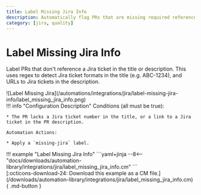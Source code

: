 ```yaml
---
title: Label Missing Jira Info
description: Automatically flag PRs that are missing required references to Jira issues.
category: [jira, quality]
---
```

# Label Missing Jira Info
<!-- --8<-- [start:example]-->
Label PRs that don't reference a Jira ticket in the title or description. This uses regex to detect Jira ticket formats in the title (e.g. ABC-1234), and URLs to Jira tickets in the description.

<div class="automationImage" style="align:right" markdown="1">
![Label Missing Jira](/automations/integrations/jira/label-missing-jira-info/label_missing_jira_info.png)
</div>
<div class="automationDescription" markdown="1">
!!! info "Configuration Description"
    Conditions (all must be true):

    * The PR lacks a Jira ticket number in the title, or a link to a Jira ticket in the PR description.

    Automation Actions:

    * Apply a `missing-jira` label.
</div>
<div class="automationExample" markdown="1">
!!! example "Label Missing Jira Info"
    ```yaml+jinja
    --8<-- "docs/downloads/automation-library/integrations/jira/label_missing_jira_info.cm"
    ```
    <div class="result" markdown>
      <span>
      [:octicons-download-24: Download this example as a CM file.](/downloads/automation-library/integrations/jira/label_missing_jira_info.cm){ .md-button }
      </span>
    </div>
</div>
<!-- --8<-- [end:example]-->
